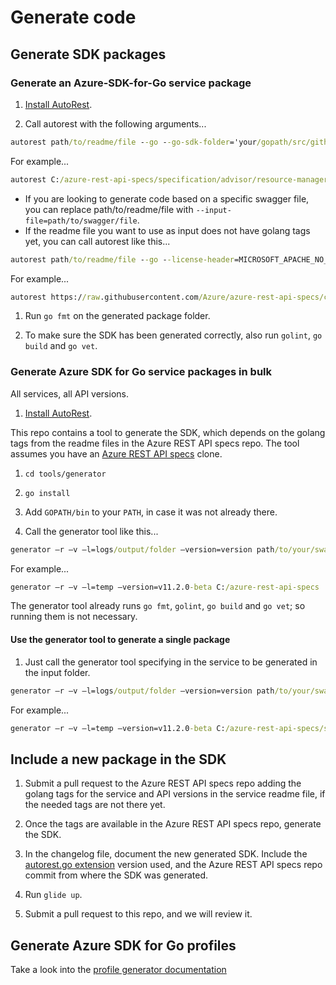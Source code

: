 # Generate code

## Generate SDK packages

### Generate an Azure-SDK-for-Go service package

1. [Install AutoRest](https://github.com/Azure/autorest#installing-autorest).

1. Call autorest with the following arguments...

``` cmd
autorest path/to/readme/file --go --go-sdk-folder='your/gopath/src/github.com/Azure/azure-sdk-for-go' --tag=choose/a/tag/in/the/readme/file --package-version='version' --user-agent='Azure-SDK-For-Go/version services'
```

For example...

``` cmd
autorest C:/azure-rest-api-specs/specification/advisor/resource-manager/readme.md --go --go-sdk-folder='C:/goWorkspace/src/github.com/Azure/azure-sdk-for-go' --tag=package-2016-07-preview --package-version='v11.2.0-beta' --user-agent='Azure-SDK-For-Go/v11.2.0-beta services'"
```

- If you are looking to generate code based on a specific swagger file, you can replace path/to/readme/file with `--input-file=path/to/swagger/file`.
- If the readme file you want to use as input does not have golang tags yet, you can call autorest like this...


``` cmd
autorest path/to/readme/file --go --license-header=MICROSOFT_APACHE_NO_VERSION --namespace=packageName --output-folder=your/gopath/src/github.com/Azure/azure-sdk-for-go/services/serviceName/mgmt/APIversion/packageName --package-version=version --user-agent='Azure-SDK-For-Go/version services' --clear-output-folder --can-clear-output-folder --tag=choose/a/tag/in/the/readme/file
```

For example...

``` cmd
autorest https://raw.githubusercontent.com/Azure/azure-rest-api-specs/current/specification/network/resource-manager/readme.md --go --license-header=MICROSOFT_APACHE_NO_VERSION --namespace=network --output-folder=C:/goWorkspace/src/github.com/Azure/azure-sdk-for-go/services/network/mgmt/2017-09-01/network --package-version=v11.2.0-beta --clear-output-folder --can-clear-output-folder --tag=package-2017-09
```

1. Run `go fmt` on the generated package folder.

1. To make sure the SDK has been generated correctly, also run `golint`, `go build` and `go vet`.

### Generate Azure SDK for Go service packages in bulk

All services, all API versions.

1. [Install AutoRest](https://github.com/Azure/autorest#installing-autorest).

This repo contains a tool to generate the SDK, which depends on the golang tags from the readme files in the Azure REST API specs repo. The tool assumes you have an [Azure REST API specs](https://github.com/Azure/azure-rest-api-specs) clone.

1. `cd tools/generator`

1. `go install`

1. Add `GOPATH/bin` to your `PATH`, in case it was not already there.

1. Call the generator tool like this...

``` cmd
generator –r –v –l=logs/output/folder –version=version path/to/your/swagger/repo/clone
```

For example...

``` cmd
generator –r –v –l=temp –version=v11.2.0-beta C:/azure-rest-api-specs
```

The generator tool already runs `go fmt`, `golint`, `go build` and `go vet`; so running them is not necessary.

#### Use the generator tool to generate a single package

1. Just call the generator tool specifying in the service to be generated in the input folder.

``` cmd
generator –r –v –l=logs/output/folder –version=version path/to/your/swagger/repo/clone/specification/service
```

For example...

``` cmd
generator –r –v –l=temp –version=v11.2.0-beta C:/azure-rest-api-specs/specification/network
```

## Include a new package in the SDK

1. Submit a pull request to the Azure REST API specs repo adding the golang tags for the service and API versions in the service readme file, if the needed tags are not there yet.

1. Once the tags are available in the Azure REST API specs repo, generate the SDK.

1. In the changelog file, document the new generated SDK. Include the [autorest.go extension](https://github.com/Azure/autorest.go) version used, and the Azure REST API specs repo commit from where the SDK was generated.

1. Run `glide up`.

1. Submit a pull request to this repo, and we will review it.

## Generate Azure SDK for Go profiles

Take a look into the [profile generator documentation](tools/profileBuilder)

